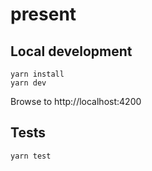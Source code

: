 # present

## Local development

```
yarn install
yarn dev
```

Browse to http://localhost:4200

## Tests

```
yarn test
```
